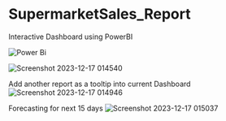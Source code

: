# SupermarketSales_Report
Interactive Dashboard using PowerBI

![Power Bi](https://img.shields.io/badge/power_bi-F2C811?style=for-the-badge&logo=powerbi&logoColor=black)

![Screenshot 2023-12-17 014540](https://github.com/SoniyaDhadse/SupermarketSales_Report/assets/134217285/eeb69c75-6c14-486d-b5f4-6cf42f845c6d)

Add another report as a tooltip into current Dashboard
![Screenshot 2023-12-17 014946](https://github.com/SoniyaDhadse/SupermarketSales_Report/assets/134217285/218de094-22fd-4cc5-8393-918acb4fc22d)

Forecasting for next 15 days
![Screenshot 2023-12-17 015037](https://github.com/SoniyaDhadse/SupermarketSales_Report/assets/134217285/aeaa17c9-7dcb-458a-9dcf-a6a5d51edd29)
